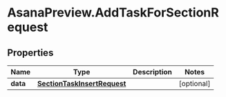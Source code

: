 # AsanaPreview.AddTaskForSectionRequest

## Properties

Name | Type | Description | Notes
------------ | ------------- | ------------- | -------------
**data** | [**SectionTaskInsertRequest**](SectionTaskInsertRequest.md) |  | [optional] 



